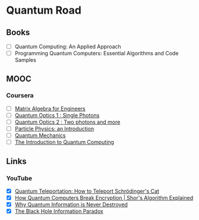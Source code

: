 # Quantum Road

## Books

- [ ] Quantum Computing: An Applied Approach
- [ ] Programming Quantum Computers: Essential Algorithms and Code Samples

## MOOC

### Coursera

- [ ] [Matrix Algebra for Engineers](https://www.coursera.org/learn/matrix-algebra-engineers)
- [ ] [Quantum Optics 1 : Single Photons](https://www.coursera.org/learn/quantum-optics-single-photon)
- [ ] [Quantum Optics 2 : Two photons and more](https://www.coursera.org/learn/quantum-optics-two-photons)
- [ ] [Particle Physics: an Introduction](https://www.coursera.org/learn/particle-physics)
- [ ] [Quantum Mechanics](https://www.coursera.org/learn/quantum-mechanics)
- [ ] [The Introduction to Quantum Computing](https://www.coursera.org/learn/quantum-computing-algorithms)

## Links

### YouTube

- [x] [Quantum Teleportation: How to Teleport Schrödinger's Cat](https://www.youtube.com/watch?v=DxQK1WDYI_k)
- [x] [How Quantum Computers Break Encryption | Shor's Algorithm Explained](https://www.youtube.com/watch?v=lvTqbM5Dq4Q)
- [x] [Why Quantum Information is Never Destroyed](https://www.youtube.com/watch?v=HF-9Dy6iB_4)
- [x] [The Black Hole Information Paradox](https://www.youtube.com/watch?v=9XkHBmE-N34)
